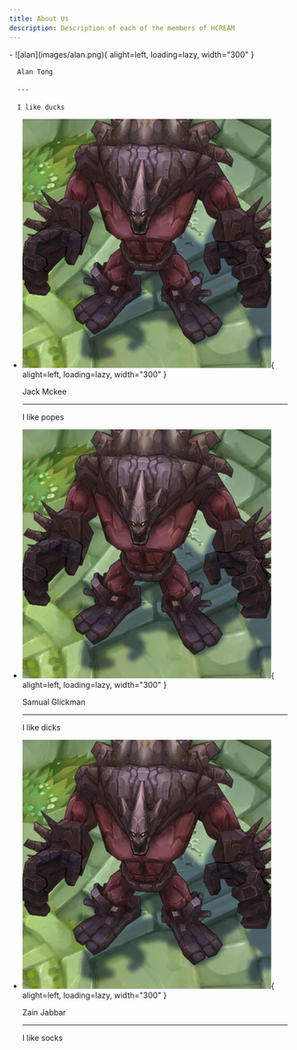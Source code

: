 ```yaml
---
title: About Us
description: Description of each of the members of HCREAM
---
```


<div class="grid cards" markdown>
  -   ![alan](images/alan.png){ alight=left, loading=lazy, width="300" }

      Alan Tong

      ---

      I like ducks

  -   ![alan](images/malphit.png){ alight=left, loading=lazy, width="300" }

      Jack Mckee

      ---

      I like popes

  -   ![alan](images/malphit.png){ alight=left, loading=lazy, width="300" }

      Samual Glickman

      ---

      I like dicks

  -   ![alan](images/malphit.png){ alight=left, loading=lazy, width="300" }

      Zain Jabbar

      ---

      I like socks
</div>
